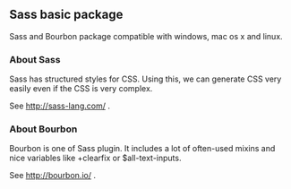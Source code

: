 ## Sass basic package

Sass and Bourbon package compatible with windows, mac os x and linux.

### About Sass

Sass has structured styles for CSS. Using this, we can generate CSS very easily even if the CSS is very complex.

See http://sass-lang.com/ .

### About Bourbon

Bourbon is one of Sass plugin. It includes a lot of often-used mixins and nice variables like +clearfix or $all-text-inputs.

See http://bourbon.io/ .
